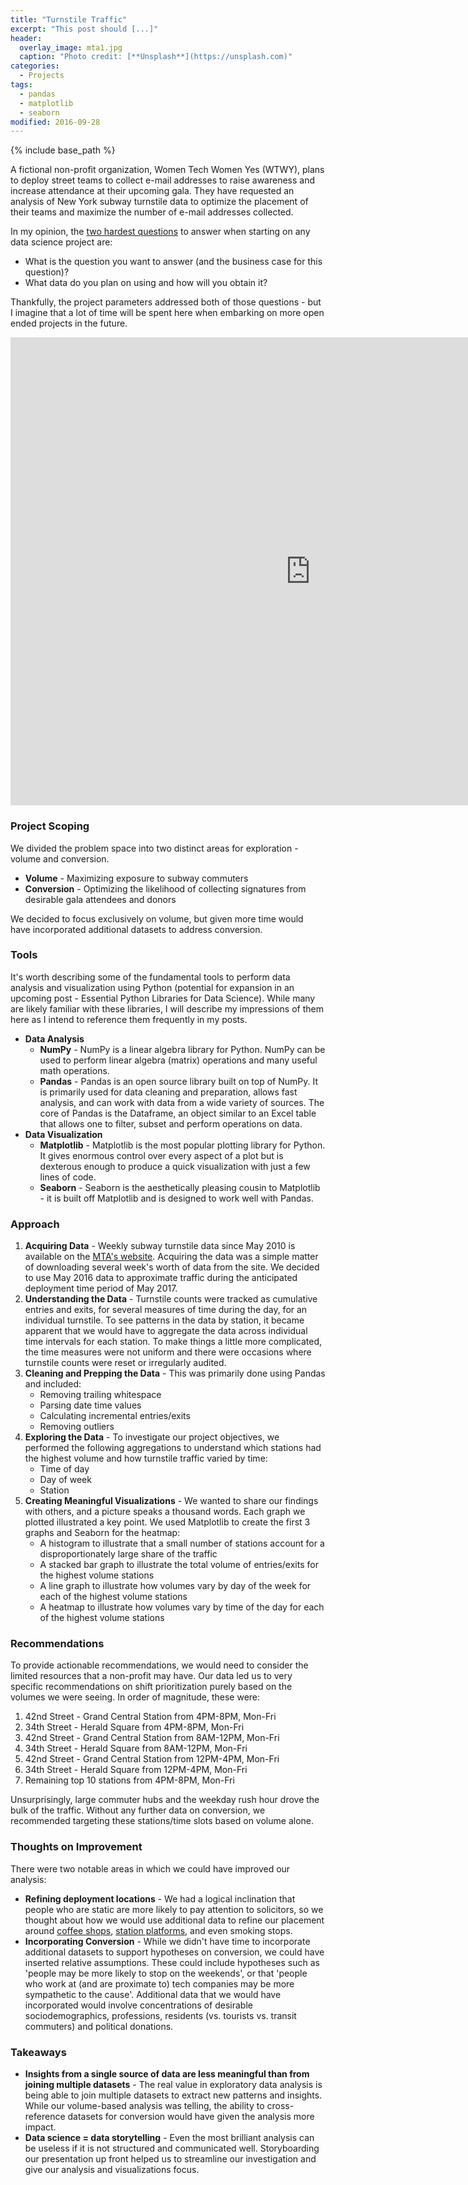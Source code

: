 ```yaml
---
title: "Turnstile Traffic"
excerpt: "This post should [...]"
header:
  overlay_image: mta1.jpg
  caption: "Photo credit: [**Unsplash**](https://unsplash.com)"
categories:
  - Projects
tags:
  - pandas
  - matplotlib
  - seaborn
modified: 2016-09-28
---
```


{% include base_path %}

A fictional non-profit organization, Women Tech Women Yes (WTWY), plans to deploy street teams to collect e-mail addresses to raise awareness and increase attendance at their upcoming gala. They have requested an analysis of New York subway turnstile data to optimize the placement of their teams and maximize the number of e-mail addresses collected.

In my opinion, the [two hardest questions](http://www.datascienceweekly.org/articles/data-science-project-checklist-to-use-before-you-start-a-project-to-convey-you-can-actually-get-work-done) to answer when starting on any data science project are:

- What is the question you want to answer (and the business case for this question)?
- What data do you plan on using and how will you obtain it?

Thankfully, the project parameters addressed both of those questions - but I imagine that a lot of time will be spent here when embarking on more open ended projects in the future.

<iframe src="https://docs.google.com/presentation/d/1FDhCiV-IVSWog1hbzznK-8J90VM-eBV9k0KKPSI3oXk/embed?start=false&loop=true&delayms=3000" frameborder="0" width="960" height="749" allowfullscreen="true" mozallowfullscreen="true" webkitallowfullscreen="true"></iframe>

### Project Scoping
We divided the problem space into two distinct areas for exploration - volume and conversion.

- **Volume** - Maximizing exposure to subway commuters
- **Conversion** - Optimizing the likelihood of collecting signatures from desirable gala attendees and donors

We decided to focus exclusively on volume, but given more time would have incorporated additional datasets to address conversion.

### Tools
It's worth describing some of the fundamental tools to perform data analysis and visualization using Python (potential for expansion in an upcoming post - Essential Python Libraries for Data Science). While many are likely familiar with these libraries, I will describe my impressions of them here as I intend to reference them frequently in my posts.

- **Data Analysis**
    - **NumPy** - NumPy is a linear algebra library for Python. NumPy can be used to perform linear algebra (matrix) operations and many useful math operations.
    - **Pandas** - Pandas is an open source library built on top of NumPy. It is primarily used for data cleaning and preparation, allows fast analysis, and can work with data from a wide variety of sources. The core of Pandas is the Dataframe, an object similar to an Excel table that allows one to filter, subset and perform operations on data.
- **Data Visualization**
    - **Matplotlib** - Matplotlib is the most popular plotting library for Python. It gives enormous control over every aspect of a plot but is dexterous enough to produce a quick visualization with just a few lines of code.
    - **Seaborn** - Seaborn is the aesthetically pleasing cousin to Matplotlib - it is built off Matplotlib and is designed to work well with Pandas.

### Approach

1. **Acquiring Data** - Weekly subway turnstile data since May 2010 is available on the [MTA's website](http://web.mta.info/developers/turnstile.html). Acquiring the data was a simple matter of downloading several week's worth of data from the site. We decided to use May 2016 data to approximate traffic during the anticipated deployment time period of May 2017.
2. **Understanding the Data** - Turnstile counts were tracked as cumulative entries and exits, for several measures of time during the day, for an individual turnstile. To see patterns in the data by station, it became apparent that we would have to aggregate the data across individual time intervals for each station. To make things a little more complicated, the time measures were not uniform and there were occasions where turnstile counts were reset or irregularly audited.
3. **Cleaning and Prepping the Data** - This was primarily done using Pandas and included:
    - Removing trailing whitespace
    - Parsing date time values
    - Calculating incremental entries/exits
    - Removing outliers
4. **Exploring the Data** - To investigate our project objectives, we performed the following aggregations to understand which stations had the highest volume and how turnstile traffic varied by time:
    - Time of day
    - Day of week
    - Station
5. **Creating Meaningful Visualizations** - We wanted to share our findings with others, and a picture speaks a thousand words. Each graph we plotted illustrated a key point. We used Matplotlib to create the first 3 graphs and Seaborn for the heatmap:
    - A histogram to illustrate that a small number of stations account for a disproportionately large share of the traffic
    - A stacked bar graph to illustrate the total volume of entries/exits for the highest volume stations
    - A line graph to illustrate how volumes vary by day of the week for each of the highest volume stations
    - A heatmap to illustrate how volumes vary by time of the day for each of the highest volume stations

### Recommendations
To provide actionable recommendations, we would need to consider the limited resources that a non-profit may have. Our data led us to very specific recommendations on shift prioritization purely based on the volumes we were seeing. In order of magnitude, these were:

1. 42nd Street - Grand Central Station from 4PM-8PM, Mon-Fri
2. 34th Street - Herald Square from 4PM-8PM, Mon-Fri
3. 42nd Street - Grand Central Station from 8AM-12PM, Mon-Fri
4. 34th Street - Herald Square from 8AM-12PM, Mon-Fri
5. 42nd Street - Grand Central Station from 12PM-4PM, Mon-Fri
6. 34th Street - Herald Square from 12PM-4PM, Mon-Fri
7. Remaining top 10 stations from 4PM-8PM, Mon-Fri

Unsurprisingly, large commuter hubs and the weekday rush hour drove the bulk of the traffic. Without any further data on conversion, we recommended targeting these stations/time slots based on volume alone.

### Thoughts on Improvement
There were two notable areas in which we could have improved our analysis:

- **Refining deployment locations** - We had a logical inclination that people who are static are more likely to pay attention to solicitors, so we thought about how we would use additional data to refine our placement around [coffee shops](https://data.ny.gov/Economic-Development/Retail-Food-Stores-Map/p2dn-xhaw), [station platforms](https://osc.state.ny.us/audits/allaudits/093016/14s23.pdf), and even smoking stops.
- **Incorporating Conversion** - While we didn't have time to incorporate additional datasets to support hypotheses on conversion, we could have inserted relative assumptions. These could include hypotheses such as 'people may be more likely to stop on the weekends', or that 'people who work at (and are proximate to) tech companies may be more sympathetic to the cause'. Additional data that we would have incorporated would involve concentrations of desirable sociodemographics, professions, residents (vs. tourists vs. transit commuters) and political donations.

### Takeaways
- **Insights from a single source of data are less meaningful than from joining multiple datasets** - The real value in exploratory data analysis is being able to join multiple datasets to extract new patterns and insights. While our volume-based analysis was telling, the ability to cross-reference datasets for conversion would have given the analysis more impact.
- **Data science = data storytelling** - Even the most brilliant analysis can be useless if it is not structured and communicated well. Storyboarding our presentation up front helped us to streamline our investigation and give our analysis and visualizations focus.